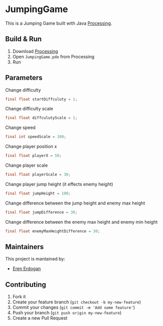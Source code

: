 # JumpingGame
This is a Jumping Game built with Java [Processing](https://processing.org/download/).

## Build & Run 
1. Download [Processing](https://processing.org/download/)
2. Open  `JumpingGame.pde` from Processing
3. Run

## Parameters 
Change difficulty
```java
final float startDiffculuty = 1;
```
Change difficulty scale
```java
final float diffculutyScale = 1;
```
Change speed
```java
final int speedScale = 100;
```
Change player position x
```java
final float playerX = 50;
```

Change player scale
```java
final float playerScale = 30;
```

Change player jump height (it effects enemy height)
```java
final float jumpHeight = 100;
```

Change difference between the jump height and enemy max height
```java
final float jumpDifference = 30;
```

Change difference between the enemy max height and enemy min height
```java
final float enemyMaxHeightDifference = 30;
```

## Maintainers
This project is mantained by:
*  [Eren Erdogan](https://github.com/erennee)

## Contributing

1. Fork it
2. Create your feature branch (`git checkout -b my-new-feature`)
3. Commit your changes (`git commit -m 'Add some feature'`)
4. Push your branch (`git push origin my-new-feature`)
5. Create a new Pull Request
